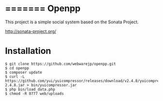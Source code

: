 =======
Openpp
======
This project is a simple social system based on the Sonata Project.

http://sonata-project.org/

Installation
============

    $ git clone https://github.com/webwarejp/openpp.git
    $ cd openpp
    $ composer update
    $ curl -L https://github.com/yui/yuicompressor/releases/download/v2.4.8/yuicompressor-2.4.8.jar > bin/yuicompressor.jar
    $ php bin/load_data.php
    $ chmod -R 0777 web/uploads


